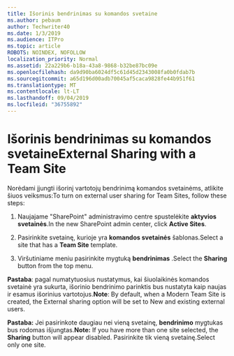 ```yaml
---
title: Išorinis bendrinimas su komandos svetaine
ms.author: pebaum
author: Techwriter40
ms.date: 1/3/2019
ms.audience: ITPro
ms.topic: article
ROBOTS: NOINDEX, NOFOLLOW
localization_priority: Normal
ms.assetid: 22a229b6-b18a-43a8-9868-b32be87bc09e
ms.openlocfilehash: da9d90ba6024df5c61d45d2343008fa0b0fdab7b
ms.sourcegitcommit: a65d196d00adb70045af5caca9828fe44b951f61
ms.translationtype: MT
ms.contentlocale: lt-LT
ms.lasthandoff: 09/04/2019
ms.locfileid: "36755892"
---
```

# <a name="external-sharing-with-a-team-site"></a><span data-ttu-id="231c7-102">Išorinis bendrinimas su komandos svetaine</span><span class="sxs-lookup"><span data-stu-id="231c7-102">External Sharing with a Team Site</span></span>

<span data-ttu-id="231c7-103">Norėdami įjungti išorinį vartotojų bendrinimą komandos svetainėms, atlikite šiuos veiksmus:</span><span class="sxs-lookup"><span data-stu-id="231c7-103">To turn on external user sharing for Team Sites, follow these steps:</span></span> 
  
1. <span data-ttu-id="231c7-104">Naujajame "SharePoint" administravimo centre spustelėkite **aktyvios svetainės**.</span><span class="sxs-lookup"><span data-stu-id="231c7-104">In the new SharePoint admin center, click **Active Sites**.</span></span>
  
2. <span data-ttu-id="231c7-105">Pasirinkite svetainę, kurioje yra **komandos svetainės** šablonas.</span><span class="sxs-lookup"><span data-stu-id="231c7-105">Select a site that has a **Team Site** template.</span></span> 
  
3. <span data-ttu-id="231c7-106">Viršutiniame meniu pasirinkite mygtuką **bendrinimas** .</span><span class="sxs-lookup"><span data-stu-id="231c7-106">Select the **Sharing** button from the top menu.</span></span> 
  
 <span data-ttu-id="231c7-107">**Pastaba**: pagal numatytuosius nustatymus, kai šiuolaikinės komandos svetainė yra sukurta, išorinio bendrinimo parinktis bus nustatyta kaip naujas ir esamus išorinius vartotojus.</span><span class="sxs-lookup"><span data-stu-id="231c7-107">**Note**: By default, when a Modern Team Site is created, the External sharing option will be set to New and existing external users.</span></span> 
  
 <span data-ttu-id="231c7-108">**Pastaba:** Jei pasirinkote daugiau nei vieną svetainę, **bendrinimo** mygtukas bus rodomas išjungtas.</span><span class="sxs-lookup"><span data-stu-id="231c7-108">**Note:** If you have more than one site selected, the **Sharing** button will appear disabled.</span></span> <span data-ttu-id="231c7-109">Pasirinkite tik vieną svetainę.</span><span class="sxs-lookup"><span data-stu-id="231c7-109">Select only one site.</span></span> 
  


